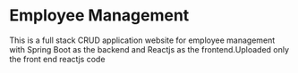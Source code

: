 <h1>Employee Management</h1>
<p>This is a full stack CRUD application website for employee management with Spring Boot as the backend and Reactjs as the frontend.Uploaded only the front end reactjs code</p>
